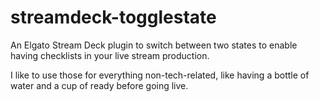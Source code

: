 # streamdeck-togglestate

An Elgato Stream Deck plugin to switch between two states to enable having checklists in your live stream production.

I like to use those for everything non-tech-related, like having a bottle of water and a cup of ready before going live.
